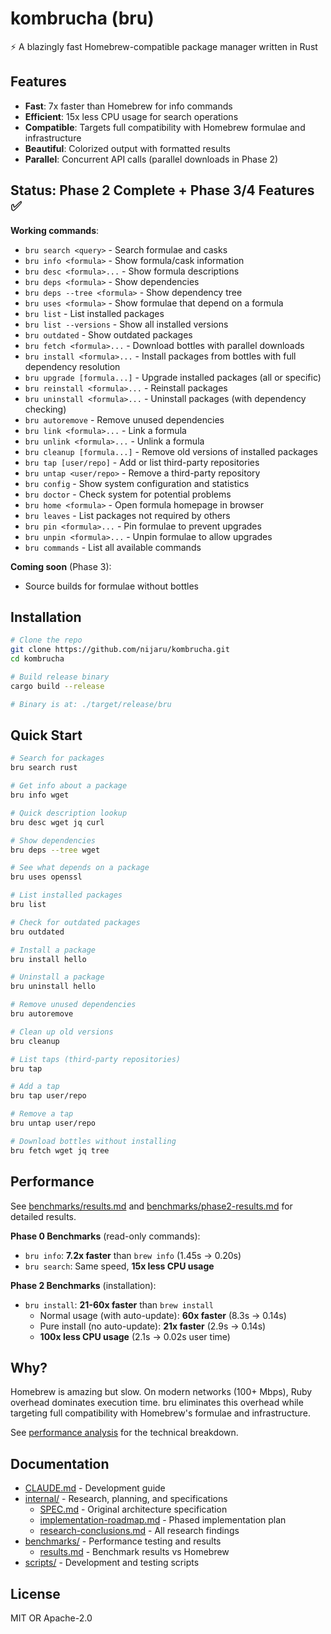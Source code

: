 # kombrucha (bru)

⚡ A blazingly fast Homebrew-compatible package manager written in Rust

## Features

- **Fast**: 7x faster than Homebrew for info commands
- **Efficient**: 15x less CPU usage for search operations
- **Compatible**: Targets full compatibility with Homebrew formulae and infrastructure
- **Beautiful**: Colorized output with formatted results
- **Parallel**: Concurrent API calls (parallel downloads in Phase 2)

## Status: Phase 2 Complete + Phase 3/4 Features ✅

**Working commands**:
- `bru search <query>` - Search formulae and casks
- `bru info <formula>` - Show formula/cask information
- `bru desc <formula>...` - Show formula descriptions
- `bru deps <formula>` - Show dependencies
- `bru deps --tree <formula>` - Show dependency tree
- `bru uses <formula>` - Show formulae that depend on a formula
- `bru list` - List installed packages
- `bru list --versions` - Show all installed versions
- `bru outdated` - Show outdated packages
- `bru fetch <formula>...` - Download bottles with parallel downloads
- `bru install <formula>...` - Install packages from bottles with full dependency resolution
- `bru upgrade [formula...]` - Upgrade installed packages (all or specific)
- `bru reinstall <formula>...` - Reinstall packages
- `bru uninstall <formula>...` - Uninstall packages (with dependency checking)
- `bru autoremove` - Remove unused dependencies
- `bru link <formula>...` - Link a formula
- `bru unlink <formula>...` - Unlink a formula
- `bru cleanup [formula...]` - Remove old versions of installed packages
- `bru tap [user/repo]` - Add or list third-party repositories
- `bru untap <user/repo>` - Remove a third-party repository
- `bru config` - Show system configuration and statistics
- `bru doctor` - Check system for potential problems
- `bru home <formula>` - Open formula homepage in browser
- `bru leaves` - List packages not required by others
- `bru pin <formula>...` - Pin formulae to prevent upgrades
- `bru unpin <formula>...` - Unpin formulae to allow upgrades
- `bru commands` - List all available commands

**Coming soon** (Phase 3):
- Source builds for formulae without bottles

## Installation

```bash
# Clone the repo
git clone https://github.com/nijaru/kombrucha.git
cd kombrucha

# Build release binary
cargo build --release

# Binary is at: ./target/release/bru
```

## Quick Start

```bash
# Search for packages
bru search rust

# Get info about a package
bru info wget

# Quick description lookup
bru desc wget jq curl

# Show dependencies
bru deps --tree wget

# See what depends on a package
bru uses openssl

# List installed packages
bru list

# Check for outdated packages
bru outdated

# Install a package
bru install hello

# Uninstall a package
bru uninstall hello

# Remove unused dependencies
bru autoremove

# Clean up old versions
bru cleanup

# List taps (third-party repositories)
bru tap

# Add a tap
bru tap user/repo

# Remove a tap
bru untap user/repo

# Download bottles without installing
bru fetch wget jq tree
```

## Performance

See [benchmarks/results.md](benchmarks/results.md) and [benchmarks/phase2-results.md](benchmarks/phase2-results.md) for detailed results.

**Phase 0 Benchmarks** (read-only commands):
- `bru info`: **7.2x faster** than `brew info` (1.45s → 0.20s)
- `bru search`: Same speed, **15x less CPU usage**

**Phase 2 Benchmarks** (installation):
- `bru install`: **21-60x faster** than `brew install`
  - Normal usage (with auto-update): **60x faster** (8.3s → 0.14s)
  - Pure install (no auto-update): **21x faster** (2.9s → 0.14s)
  - **100x less CPU usage** (2.1s → 0.02s user time)

## Why?

Homebrew is amazing but slow. On modern networks (100+ Mbps), Ruby overhead dominates execution time. bru eliminates this overhead while targeting full compatibility with Homebrew's formulae and infrastructure.

See [performance analysis](internal/performance-analysis.md) for the technical breakdown.

## Documentation

- [CLAUDE.md](CLAUDE.md) - Development guide
- [internal/](internal/) - Research, planning, and specifications
  - [SPEC.md](internal/SPEC.md) - Original architecture specification
  - [implementation-roadmap.md](internal/implementation-roadmap.md) - Phased implementation plan
  - [research-conclusions.md](internal/research-conclusions.md) - All research findings
- [benchmarks/](benchmarks/) - Performance testing and results
  - [results.md](benchmarks/results.md) - Benchmark results vs Homebrew
- [scripts/](scripts/) - Development and testing scripts

## License

MIT OR Apache-2.0